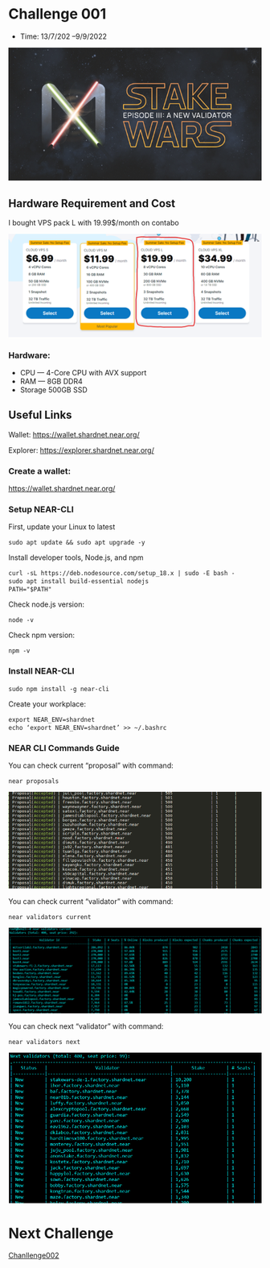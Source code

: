 # Challenge 001

* Time: 13/7/202 –9/9/2022

![stakewariii](../challenges/images/stakewariii.png)

## Hardware Requirement and Cost

I bought VPS pack L with 19.99$/month on contabo

![VPS](../challenges/images/vps.png)

### Hardware:

* CPU — 4-Core CPU with AVX support
* RAM — 8GB DDR4
* Storage 500GB SSD

## Useful Links

Wallet: https://wallet.shardnet.near.org/

Explorer: https://explorer.shardnet.near.org/

### Create a wallet:

https://wallet.shardnet.near.org/

### Setup NEAR-CLI

First, update your Linux to latest

```
sudo apt update && sudo apt upgrade -y
```

Install developer tools, Node.js, and npm
```
curl -sL https://deb.nodesource.com/setup_18.x | sudo -E bash -  
sudo apt install build-essential nodejs
PATH="$PATH"
```
Check node.js version:
```
node -v
```

Check npm version:

```
npm -v
```
### Install NEAR-CLI

```
sudo npm install -g near-cli
```

Create your workplace:

```
export NEAR_ENV=shardnet
echo ‘export NEAR_ENV=shardnet’ >> ~/.bashrc
```

### NEAR CLI Commands Guide

You can check current “proposal” with command:
```
near proposals
```

![proposal](../challenges/images/proposals.png)

You can check current “validator” with command:
```
near validators current
```
![validator current](../challenges/images/validator%20current.png)

You can check next “validator” with command:
```
near validators next
```
![validator next](../challenges/images/validator%20next.png)

 # Next Challenge
 [Chanllenge002](challenge002.md)